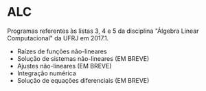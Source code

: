 # ALC
Programas referentes às listas 3, 4 e 5 da disciplina "Álgebra Linear Computacional" da UFRJ em 2017.1.

 - Raízes de funções não-lineares
 - Solução de sistemas não-lineares (EM BREVE)
 - Ajustes não-lineares (EM BREVE)
 - Integração numérica
 - Solução de equações diferenciais (EM BREVE)
